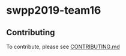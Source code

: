 # swpp2019-team16

## Contributing

To contribute, please see [CONTRIBUTING.md](./CONTRIBUTING.md)

